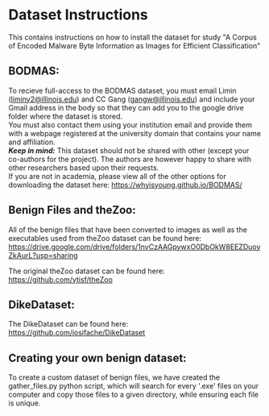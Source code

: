 # Dataset Instructions

This contains instructions on how to install the dataset for study "A Corpus of Encoded Malware Byte Information as Images for Efficient Classification"

## BODMAS:
To recieve full-access to the BODMAS dataset, you must email Limin (liminy2@illinois.edu) and CC Gang (gangw@illinois.edu) and include your Gmail address in the body so that they can add you to the google drive folder where the dataset is stored.<br />You must also contact them using your institution email and provide them with a webpage registered at the university domain that contains your name and affiliation.<br />
***Keep in mind:*** This dataset should not be shared with other (except your co-authors for the project). The authors are however happy to share with other researchers based upon their requests.<br />
If you are not in academia, please view all of the other options for downloading the dataset here: https://whyisyoung.github.io/BODMAS/

## Benign Files and theZoo:
All of the benign files that have been converted to images as well as the executables used from theZoo dataset can be found here: 
https://drive.google.com/drive/folders/1nvCzAAGpywxO0DbOkW8EEZDuoyZkAurL?usp=sharing

The original theZoo dataset can be found here:
https://github.com/ytisf/theZoo

## DikeDataset:
The DikeDataset can be found here:
https://github.com/iosifache/DikeDataset

## Creating your own benign dataset:
To create a custom dataset of benign files, we have created the gather_files.py python script, which will search for every '.exe' files on your computer and copy those files to a given directory, while ensuring each file is unique.
